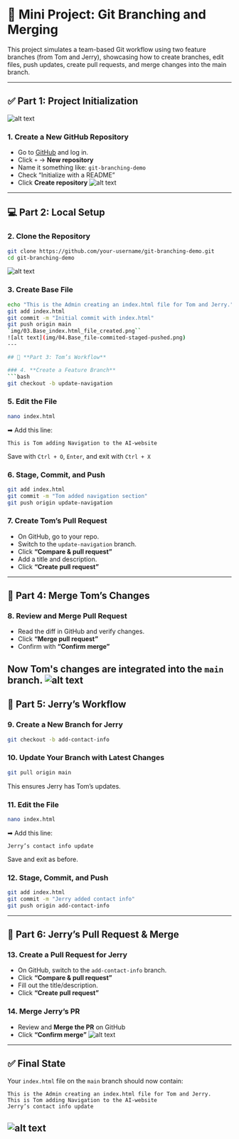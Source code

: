 # 🔀 **Mini Project: Git Branching and Merging**

This project simulates a team-based Git workflow using two feature branches (from Tom and Jerry), showcasing how to create branches, edit files, push updates, create pull requests, and merge changes into the main branch.

---

## ✅ **Part 1: Project Initialization**
![alt text](img/01.github-new-repository-created.png)
### 1. **Create a New GitHub Repository**
- Go to [GitHub](https://github.com) and log in.
- Click `+` → **New repository**
- Name it something like: `git-branching-demo`
- Check “Initialize with a README”
- Click **Create repository**
![alt text](img/02.Project_initialisation_with_clone_repository.png)
---

## 💻 **Part 2: Local Setup**

### 2. **Clone the Repository**
```bash
git clone https://github.com/your-username/git-branching-demo.git
cd git-branching-demo
```
![alt text](img/02.Project_initialisation_with_clone_repository.png)
### 3. **Create Base File**
```bash
echo "This is the Admin creating an index.html file for Tom and Jerry." > index.html
git add index.html
git commit -m "Initial commit with index.html"
git push origin main
`img/03.Base_index.html_file_created.png``
![alt text](img/04.Base_file-commited-staged-pushed.png)
---

## 👤 **Part 3: Tom’s Workflow**

### 4. **Create a Feature Branch**
```bash
git checkout -b update-navigation
```

### 5. **Edit the File**
```bash
nano index.html
```
➡ Add this line:
```
This is Tom adding Navigation to the AI-website
```

Save with `Ctrl + O`, `Enter`, and exit with `Ctrl + X`

### 6. **Stage, Commit, and Push**
```bash
git add index.html
git commit -m "Tom added navigation section"
git push origin update-navigation
```

### 7. **Create Tom’s Pull Request**
- On GitHub, go to your repo.
- Switch to the `update-navigation` branch.
- Click **“Compare & pull request”**
- Add a title and description.
- Click **“Create pull request”**

---

## 👤 **Part 4: Merge Tom’s Changes**

### 8. **Review and Merge Pull Request**
- Read the diff in GitHub and verify changes.
- Click **“Merge pull request”**
- Confirm with **“Confirm merge”**

Now Tom's changes are integrated into the `main` branch.
![alt text](img/05.Ton's-workflow-stage-commit-pushed.png)
---

## 👤 **Part 5: Jerry’s Workflow**

### 9. **Create a New Branch for Jerry**
```bash
git checkout -b add-contact-info
```

### 10. **Update Your Branch with Latest Changes**
```bash
git pull origin main
```

This ensures Jerry has Tom’s updates.

### 11. **Edit the File**
```bash
nano index.html
```
➡ Add this line:
```
Jerry’s contact info update
```

Save and exit as before.

### 12. **Stage, Commit, and Push**
```bash
git add index.html
git commit -m "Jerry added contact info"
git push origin add-contact-info
```

---

## 🔁 **Part 6: Jerry’s Pull Request & Merge**

### 13. **Create a Pull Request for Jerry**
- On GitHub, switch to the `add-contact-info` branch.
- Click **“Compare & pull request”**
- Fill out the title/description.
- Click **“Create pull request”**

### 14. **Merge Jerry’s PR**
- Review and **Merge the PR** on GitHub
- Click **“Confirm merge”**
![alt text](img/06.Jerry's-workflow-pull-stage-commit-push.png)
---

## ✅ **Final State**

Your `index.html` file on the `main` branch should now contain:

```
This is the Admin creating an index.html file for Tom and Jerry.
This is Tom adding Navigation to the AI-website
Jerry’s contact info update
```
![alt text](img/07.Final-state-index.html-file-github.png)
---

